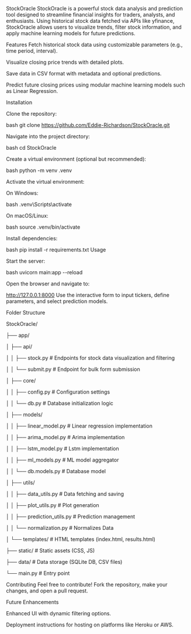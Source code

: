 StockOracle
StockOracle is a powerful stock data analysis and prediction tool designed to streamline financial insights for traders, analysts, and enthusiasts. Using historical stock data fetched via APIs like yfinance, StockOracle allows users to visualize trends, filter stock information, and apply machine learning models for future predictions.

Features
Fetch historical stock data using customizable parameters (e.g., time period, interval).

Visualize closing price trends with detailed plots.

Save data in CSV format with metadata and optional predictions.

Predict future closing prices using modular machine learning models such as Linear Regression.

Installation

Clone the repository:

bash
git clone https://github.com/Eddie-Richardson/StockOracle.git

Navigate into the project directory:

bash
cd StockOracle

Create a virtual environment (optional but recommended):

bash
python -m venv .venv

Activate the virtual environment:

On Windows:

bash
.venv\Scripts\activate

On macOS/Linux:

bash
source .venv/bin/activate

Install dependencies:

bash
pip install -r requirements.txt
Usage

Start the server:

bash
uvicorn main:app --reload

Open the browser and navigate to:

http://127.0.0.1:8000
Use the interactive form to input tickers, define parameters, and select prediction models.

Folder Structure

StockOracle/

├── app/

│   ├── api/

│   │   ├── stock.py         # Endpoints for stock data visualization and filtering

│   │   └── submit.py        # Endpoint for bulk form submission

│   ├── core/

│   │   ├── config.py        # Configuration settings

│   │   └── db.py            # Database initialization logic

│   ├── models/

│   │   ├── linear_model.py  # Linear regression implementation

│   │   ├── arima_model.py   # Arima implementation

│   │   ├── lstm_model.py    # Lstm implementation

│   │   ├── ml_models.py     # ML model aggregator

│   │   └── db.models.py     # Database model

│   ├── utils/

│   │   ├── data_utils.py    # Data fetching and saving

│   │   ├── plot_utils.py    # Plot generation

│   │   ├── prediction_utils.py  # Prediction management

│   │   └── normalization.py     # Normalizes Data

│   └── templates/           # HTML templates (index.html, results.html)

├── static/                  # Static assets (CSS, JS)

├── data/                    # Data storage (SQLite DB, CSV files)

└── main.py                  # Entry point

Contributing
Feel free to contribute! Fork the repository, make your changes, and open a pull request.

Future Enhancements

Enhanced UI with dynamic filtering options.

Deployment instructions for hosting on platforms like Heroku or AWS.

